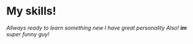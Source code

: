 # My skills!
*Allways ready to learn something new*
_I have great personality_
_Also! **im** super funny guy!_
